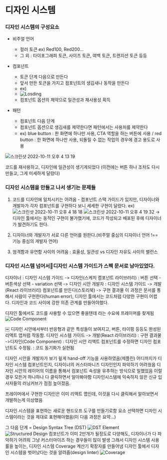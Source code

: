 # 디자인 시스템

### 디자인 시스템의 구성요소
- 비주얼 언어
    - 컬러 토큰 ex) Red100, Red200…
    - 그 외 : 타이포그래피 토큰, 사이즈 토큰, 여백 토큰, 트랜지션 토큰 등등
- 컴포넌트
    - 토큰 단계 다음으로 만든다
    - 앞서 만든 토큰을 가지고 컴포넌트의 생김새나 동작을 만든다
    - ex)
    - ![Losding](https://user-images.githubusercontent.com/101058125/195037290-943ba818-0018-4b29-9881-cf99e9885daa.png)
    - 컴포넌트 옵션의 제약으로 일관성과 재사용성 획득
    
- 패턴
	- 컴포넌트 다음 단계
	- 컴포넌트 옵션으로 생김새를 제약한다면 패턴에서는 사용처를 제약한다
	- ex) blue button : 한 화면에 하나만 사용, CTA 역할을 하는 버튼에 사용 / red button : 한 화면에 하나만 사용, 되돌릴 수 없는 작업의 경우에 경고 용도로 사용

![스크린샷 2022-10-11 오후 4 13 19](https://user-images.githubusercontent.com/101058125/195037887-8b1d88b4-7168-403f-8582-4b51a259ee79.png)

코드를 재사용하고, 디자인에 일관성이 생기게되었다 (이전에는 버튼 하나 조차도 다시 만들고, 그게 미세하게 달랐다)


### 디자인 시스템을 만들고 나서 생기는 문제들
1. 코드를 디자인에 일치시키는 어려움 - 컴포넌트 스택 가이드가 있지만, 디자이너와 개발자가 각자 컴포넌트를 구현하다 보니 세세한 구현이 달랐다. ex)
![스크린샷 2022-10-11 오후 4 18 18](https://user-images.githubusercontent.com/101058125/195038095-9f01e014-6fad-49c5-8473-4844f8e058f4.png)
![스크린샷 2022-10-11 오후 4 19 32](https://user-images.githubusercontent.com/101058125/195038105-7849da19-ddc6-4e04-8b59-d0b15cc0bec2.png)
-> 디자인 툴에서는 동적인 구현이 불가했기에, 코드가 작성되고 배포된 후에 디자이너가 발견하기도 한다.   

2. 디자이너와 개발자가 서로 다른 언어를 원한다.(비주얼 중심의 디자이너 언어 !== 기능 중심의 개발자 언어)   
3. 엄격함과 유연함 사이의 어려움 : 효율성, 일관성 vs 디자인 자유도 사이의 밸런스   

### 디자인 시스템 넘어서디자인 시스템 가이드가 스펙 문서로 남아있었다.
디자이너 : 디자인 시스템 가이드 -> 디자인(스케치 컴포넌트 라이브러리) : 버튼 선택 - 버튼색상 선택 - variation 선택 -> 디자인 시안
개발자 : 디자인 시스템 가이드 -> 개발(React 라이브러리) 컴포넌트를 만든다(스토리북) -> 구현 결과물
이 과정은 문서를 통해서 사람이 구현한다(human error), 디자인 툴에서는 코드처럼 다양한 구현이 어렵다.
디자인과 코드 사이에 강한 의존 관계를 만들어야했다.


디자인 툴에서도 코드를 사용할 수 있으면 좋을텐데 라는 수요에 프레이머를 찾게됨
![Code Component](https://user-images.githubusercontent.com/101058125/195038369-71fa6afc-9ec1-477c-934a-b116fa34ca4d.png)

￼
디자인 시안에서부터 반응형과 같은 특성들이 보여지고, 버튼, 타이핑 등등도 완성된 리액트 앱처럼 작동함.
디자인 시스템 가이드 -> 개발(React 라이브러리) : 구현 결과물 ->디자인(Code Component) : 디자인 시안
리액트 컴포넌트를 수정하면 디자인 컴포넌트도 수정됨. : 코드 동기화가 실현됨


디자인 시안을 개발자가 보기 슆게 hand-off 기능을 사용하였음(제플린)
어디까지가 디자인 시스템 컴포넌트인지, 디자이너의 커스터마니즈 디자인인지 파악하기 어려웠음
디자인 시안의 레이어의 이름을 통해서 컴포넌트 속성을 유추하는 방식으로 일했었음
이럴 경우 모든거 하나하나 다 클릭하면서 알아봐야함
디자인시스템에 익숙하지 않은 신규 입사자들의 러닝커브가 점점 높아졌음.

프레이머에서 구현한 디자인은 이미 리액트 앱인데, 이것을 다시 클릭해서 알아보면서 개발하는게 이상했음

디자인 시스템을 표현하는 새로운 핸드오프 도구를 만들기로함
요소 선택하면 디자인 시스템이라는 것을 제대로 표현해야했음(이 다음 과정은 요약…)




그 다음 단계 = Design Syntax Tree (DST)
![DST Element](https://user-images.githubusercontent.com/101058125/195038441-2db26281-db4f-4518-b9cd-0fcdc5b8d25a.png)
![Structured Design](https://user-images.githubusercontent.com/101058125/195038461-1f8cbc25-406c-4c25-95f8-ad382db94846.png)
컴포넌트가 이미 2만개가 될정도로 다양해도, 디자이너가 다 파악하기 어려워 그냥 커스터마이즈 하는 경우들이 많이 발생
그래서 디자인 시스템 사용률을 높이는, 디자인 시스템 Coverage 계산기 확장자를 만들어냄
디자인 툴에서 디자인 시스템을 벗어났다는 것을 알려줌(design linter)
![Coverage](https://user-images.githubusercontent.com/101058125/195038516-a9bb4390-8e43-4ed4-a26a-f4dae42f6577.png)




